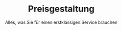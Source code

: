 ---
title: "Preisgestaltung"
subtitle: "Alles, was Sie für einen erstklassigen Service brauchen"
description: "Everything you need for best in class service"
draft: false
layout: "pricing"

pricing_list:
  # pricing item
  - name : "Basisplan"
    currency: "$"
    price: "0"
    price_per : "Monat"
    info : "Am besten für kleine Personen"
    recommended : false
    services:
    - "Express Service"
    - "Customs Clearance"
    - "Time-Critical Services"
    button:
      enable : true
      label : "Kostenlos starten"
      link : "#!"
      
  # pricing item
  - name : "Professioneller Plan"
    currency: "$"
    price: "49"
    price_per : "Monat"
    info : "Best For Professionals"
    recommended : true
    services:
    - "Express Service"
    - "Customs Clearance"
    - "Time-Critical Services"
    - "Cloud Service"
    - "Best Dashboard"
    button:
      enable : true
      label : "Loslegen"
      link : "#!"
      
  # pricing item
  - name : "Geschäftsplan"
    currency: "$"
    price: "199"
    price_per : "Monat"
    info : "Best For Large Individuals"
    recommended : false
    services:
    - "Express Service"
    - "Customs Clearance"
    - "Time-Critical Services"
    button:
      enable : true
      label : "Loslegen"
      link : "#!"


# faq
faq:
  enable: true
  section: "faq"


# call_to_action
call_to_action:
  enable : true
  title : "Brauchen Sie einen größeren Plan?"
  image : "images/vector.svg"
  content : "Lorem ipsum dolor sit amet, consectetur adipiscing elit. Consequat tristique eget amet, tempus eu at consecttur."
  button:
    enable : true
    label : "Contact Us"
    link : "contact/"
---